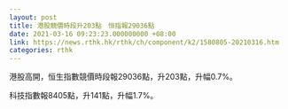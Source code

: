 ```yaml
---
layout: post
title: 港股競價時段升203點　恒指報29036點
date: 2021-03-16 09:23:23.000000000 +08:00
link: https://news.rthk.hk/rthk/ch/component/k2/1580805-20210316.htm
categories: rthk
---
```


港股高開，恒生指數競價時段報29036點，升203點，升幅0.7%。

科技指數報8405點，升141點，升幅1.7%。
